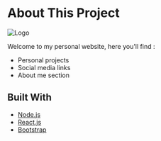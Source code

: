 

# About This Project

![Logo](https://imgur.com/PgT2wWz.png)




Welcome to my personal website, here you'll find :
- Personal projects
- Social media links
- About me section

## Built With
- [Node.js](https://nodejs.org/en/)
- [React.js](https://reactjs.org/)
- [Bootstrap](https://getbootstrap.com/)



